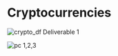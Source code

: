 
# Cryptocurrencies

![crypto_df Deliverable 1 ](https://user-images.githubusercontent.com/110315163/219928028-33d95dae-f799-4849-b969-3f4049609342.png)


![pc 1,2,3](https://user-images.githubusercontent.com/110315163/219929851-778b23c2-1f1e-498b-ad6c-624cc7e1d04b.png)
